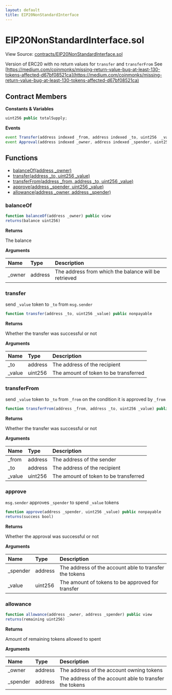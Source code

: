 ```yaml
---
layout: default
title: EIP20NonStandardInterface
---
```


# EIP20NonStandardInterface.sol

View Source: [contracts/EIP20NonStandardInterface.sol](https://github.com/project-alkemi/alkemi-earn-protocol/tree/2a353e0fa125b9f579db260fbb031d53b74bf7e2/contracts/EIP20NonStandardInterface.sol)

Version of ERC20 with no return values for `transfer` and `transferFrom` See [https://medium.com/coinmonks/missing-return-value-bug-at-least-130-tokens-affected-d67bf08521ca](https://medium.com/coinmonks/missing-return-value-bug-at-least-130-tokens-affected-d67bf08521ca)

## Contract Members

**Constants & Variables**

```javascript
uint256 public totalSupply;
```

**Events**

```javascript
event Transfer(address indexed _from, address indexed _to, uint256  _value);
event Approval(address indexed _owner, address indexed _spender, uint256  _value);
```

## Functions

* [balanceOf\(address \_owner\)](eip20nonstandardinterface.md#balanceof)
* [transfer\(address \_to, uint256 \_value\)](eip20nonstandardinterface.md#transfer)
* [transferFrom\(address \_from, address \_to, uint256 \_value\)](eip20nonstandardinterface.md#transferfrom)
* [approve\(address \_spender, uint256 \_value\)](eip20nonstandardinterface.md#approve)
* [allowance\(address \_owner, address \_spender\)](eip20nonstandardinterface.md#allowance)

### balanceOf

```javascript
function balanceOf(address _owner) public view
returns(balance uint256)
```

**Returns**

The balance

**Arguments**

| Name | Type | Description |
| :--- | :--- | :--- |
| \_owner | address | The address from which the balance will be retrieved |

### transfer

send `_value` token to `_to` from `msg.sender`

```javascript
function transfer(address _to, uint256 _value) public nonpayable
```

**Returns**

Whether the transfer was successful or not

**Arguments**

| Name | Type | Description |
| :--- | :--- | :--- |
| \_to | address | The address of the recipient |
| \_value | uint256 | The amount of token to be transferred |

### transferFrom

send `_value` token to `_to` from `_from` on the condition it is approved by `_from`

```javascript
function transferFrom(address _from, address _to, uint256 _value) public nonpayable
```

**Returns**

Whether the transfer was successful or not

**Arguments**

| Name | Type | Description |
| :--- | :--- | :--- |
| \_from | address | The address of the sender |
| \_to | address | The address of the recipient |
| \_value | uint256 | The amount of token to be transferred |

### approve

`msg.sender` approves `_spender` to spend `_value` tokens

```javascript
function approve(address _spender, uint256 _value) public nonpayable
returns(success bool)
```

**Returns**

Whether the approval was successful or not

**Arguments**

| Name | Type | Description |
| :--- | :--- | :--- |
| \_spender | address | The address of the account able to transfer the tokens |
| \_value | uint256 | The amount of tokens to be approved for transfer |

### allowance

```javascript
function allowance(address _owner, address _spender) public view
returns(remaining uint256)
```

**Returns**

Amount of remaining tokens allowed to spent

**Arguments**

| Name | Type | Description |
| :--- | :--- | :--- |
| \_owner | address | The address of the account owning tokens |
| \_spender | address | The address of the account able to transfer the tokens |

